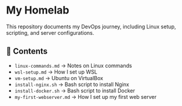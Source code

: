 # My Homelab
This repository documents my DevOps journey, including Linux setup, scripting, and server configurations.

## 📂 Contents
- `linux-commands.md` → Notes on Linux commands
- `wsl-setup.md` → How I set up WSL
- `vm-setup.md` → Ubuntu on VirtualBox
- `install-nginx.sh` → Bash script to install Nginx
- `install-docker.sh` → Bash script to install Docker
- `my-first-webserver.md` → How I set up my first web server
